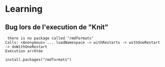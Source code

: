  
# Learning

## Bug lors de l'execution de "Knit"
``` 
 there is no package called ‘rmdformats’
Calls: <Anonymous> ... loadNamespace -> withRestarts -> withOneRestart -> doWithOneRestart
Exécution arrêtée
```
`install.packages("rmdformats")`